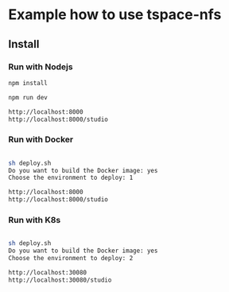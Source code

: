 # Example how to use tspace-nfs

## Install

### Run with Nodejs
```sh
npm install

npm run dev

http://localhost:8000
http://localhost:8000/studio

```

### Run with Docker
```sh

sh deploy.sh
Do you want to build the Docker image: yes
Choose the environment to deploy: 1

http://localhost:8000
http://localhost:8000/studio

```

### Run with K8s
```sh

sh deploy.sh
Do you want to build the Docker image: yes
Choose the environment to deploy: 2

http://localhost:30080
http://localhost:30080/studio

```